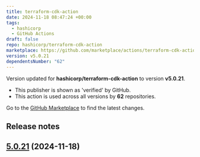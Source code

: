 ```yaml
---
title: terraform-cdk-action
date: 2024-11-18 08:47:24 +00:00
tags:
  - hashicorp
  - GitHub Actions
draft: false
repo: hashicorp/terraform-cdk-action
marketplace: https://github.com/marketplace/actions/terraform-cdk-action
version: v5.0.21
dependentsNumber: "62"
---
```



Version updated for **hashicorp/terraform-cdk-action** to version **v5.0.21**.
- This publisher is shown as 'verified' by GitHub.
- This action is used across all versions by **62** repositories.

Go to the [GitHub Marketplace](https://github.com/marketplace/actions/terraform-cdk-action) to find the latest changes.

## Release notes


## [5.0.21](https://github.com/hashicorp/terraform-cdk-action/compare/v5.0.20...v5.0.21) (2024-11-18)

